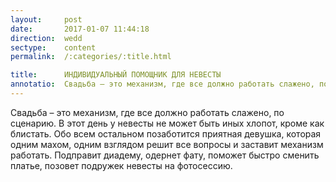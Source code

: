 ```yaml
---
layout:     post
date:       2017-01-07 11:44:18
direction:  wedd
sectype:    content
permalink:  /:categories/:title.html

title:      ИНДИВИДУАЛЬНЫЙ ПОМОЩНИК ДЛЯ НЕВЕСТЫ              
annotatio:  Свадьба – это механизм, где все должно работать слажено, по сценарию. В этот день у невесты не может быть иных хлопот, кроме как блистать. Обо всем остальном позаботится приятная девушка, которая одним махом, одним взглядом решит все вопросы и заставит механизм работать. Подправит диадему, одернет фату, поможет быстро сменить платье, позовет подружек невесты на фотосессию.  
---
```


Свадьба – это механизм, где все должно работать слажено, по сценарию. В этот день у невесты не может быть иных хлопот, кроме как блистать. Обо всем остальном позаботится приятная девушка, которая одним махом, одним взглядом решит все вопросы и заставит механизм работать. Подправит диадему, одернет фату, поможет быстро сменить платье, позовет подружек невесты на фотосессию. 